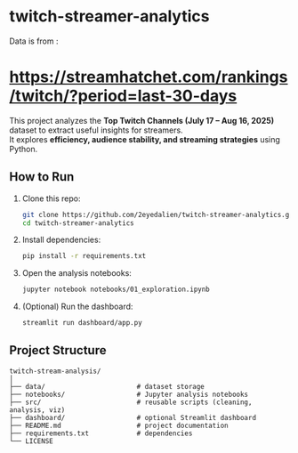 # twitch-streamer-analytics
Data is from :
# https://streamhatchet.com/rankings/twitch/?period=last-30-days

This project analyzes the **Top Twitch Channels (July 17 – Aug 16, 2025)** dataset to extract useful insights for streamers.  
It explores **efficiency, audience stability, and streaming strategies** using Python.

## How to Run
1. Clone this repo:
   ```bash
   git clone https://github.com/2eyedalien/twitch-streamer-analytics.git
   cd twitch-streamer-analytics
   ```

2. Install dependencies:
   ```bash
   pip install -r requirements.txt
   ```

3. Open the analysis notebooks:
   ```bash
   jupyter notebook notebooks/01_exploration.ipynb
   ```

4. (Optional) Run the dashboard:
   ```bash
   streamlit run dashboard/app.py
   ```

## Project Structure
```
twitch-stream-analysis/
│
├── data/                       # dataset storage
├── notebooks/                  # Jupyter analysis notebooks
├── src/                        # reusable scripts (cleaning, analysis, viz)
├── dashboard/                  # optional Streamlit dashboard
├── README.md                   # project documentation
├── requirements.txt            # dependencies
└── LICENSE
```
